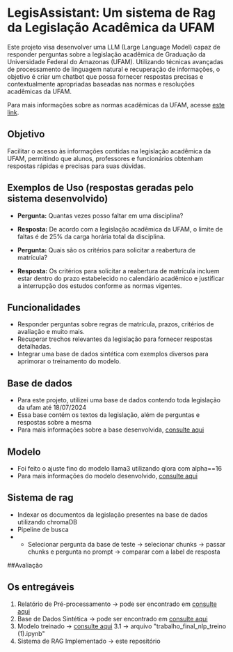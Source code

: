 # LegisAssistant: Um sistema de Rag da Legislação Acadêmica da UFAM
Este projeto visa desenvolver uma LLM (Large Language Model) capaz de responder perguntas sobre a legislação acadêmica de Graduação da Universidade Federal do Amazonas (UFAM). Utilizando técnicas avançadas de processamento de linguagem natural e recuperação de informações, o objetivo é criar um chatbot que possa fornecer respostas precisas e contextualmente apropriadas baseadas nas normas e resoluções acadêmicas da UFAM.

Para mais informações sobre as normas acadêmicas da UFAM, acesse [este link](https://proeg.ufam.edu.br/normas-academicas/57-proeg/146-legislacao-e-normas.html).

## Objetivo

Facilitar o acesso às informações contidas na legislação acadêmica da UFAM, permitindo que alunos, professores e funcionários obtenham respostas rápidas e precisas para suas dúvidas.

## Exemplos de Uso (respostas geradas pelo sistema desenvolvido)

- **Pergunta:** Quantas vezes posso faltar em uma disciplina?
- **Resposta:** De acordo com a legislação acadêmica da UFAM, o limite de faltas é de 25% da carga horária total da disciplina.

- **Pergunta:** Quais são os critérios para solicitar a reabertura de matrícula?
- **Resposta:** Os critérios para solicitar a reabertura de matrícula incluem estar dentro do prazo estabelecido no calendário acadêmico e justificar a interrupção dos estudos conforme as normas vigentes.

## Funcionalidades
- Responder perguntas sobre regras de matrícula, prazos, critérios de avaliação e muito mais.
- Recuperar trechos relevantes da legislação para fornecer respostas detalhadas.
- Integrar uma base de dados sintética com exemplos diversos para aprimorar o treinamento do modelo.

## Base de dados
- Para este projeto, utilizei uma base de dados contendo toda legislação da ufam até 18/07/2024
- Essa base contém os textos da legislação, além de perguntas e respostas sobre a mesma
- Para mais informações sobre a base desenvolvida, [consulte aqui](https://huggingface.co/datasets/matiusX/legislacao-ufam)

## Modelo
- Foi feito o ajuste fino do modelo llama3 utilizando qlora com alpha==16
- Para mais informações do modelo desenvolvido, [consulte aqui](https://huggingface.co/matiusX/lamma-legis-ufam)

## Sistema de rag
- Indexar os documentos da legislação presentes na base de dados utilizando chromaDB
- Pipeline de busca
- - Selecionar pergunta da base de teste -> selecionar chunks -> passar chunks e pergunta no prompt -> comparar com a label de resposta

##Avaliação

## Os entregáveis
1. Relatório de Pré-processamento -> pode ser encontrado em [consulte aqui](https://huggingface.co/datasets/matiusX/legislacao-ufam)
2. Base de Dados Sintética -> pode ser encontrado em [consulte aqui](https://huggingface.co/datasets/matiusX/legislacao-ufam)
3. Modelo treinado -> [consulte aqui](https://huggingface.co/matiusX/lamma-legis-ufam)
   3.1 -> arquivo "trabalho_final_nlp_treino (1).ipynb"
5. Sistema de RAG Implementado -> este repositório
